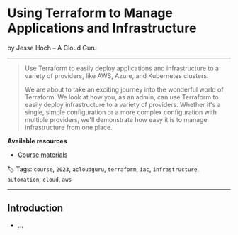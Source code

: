 # Using Terraform to Manage Applications and Infrastructure

by Jesse Hoch – A Cloud Guru

------

> Use Terraform to easily deploy applications and infrastructure to a variety of providers, like AWS, Azure, and Kubernetes clusters.
>
> We are about to take an exciting journey into the wonderful world of Terraform. We look at how you, as an admin, can use Terraform to easily deploy infrastructure to a variety of providers. Whether it's a single, simple configuration or a more complex configuration with multiple providers, we'll demonstrate how easy it is to manage infrastructure from one place.

**Available resources**

-  [Course materials](https://localhost)

🏷️ Tags: `course`, `2023`, `acloudguru`, `terraform`, `iac`, `infrastructure`, `automation`, `cloud`, `aws`

------

## Introduction

* ...
